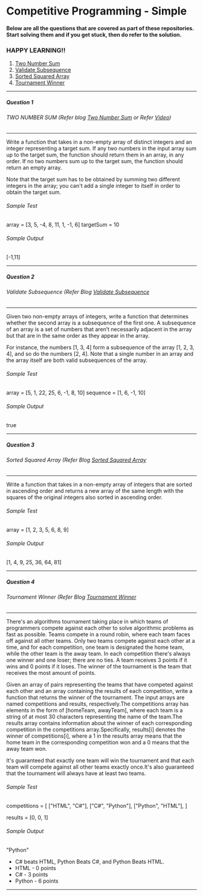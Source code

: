 # Competitive Programming - Simple

#### Below are all the questions that are covered as part of these repositories. Start solving them and if you get stuck, then do refer to the solution.

### HAPPY LEARNING!!

1. [Two Number Sum](#Question-1)
2. [Validate Subsequence](#Question-2)
3. [Sorted Squared Array](#Question-3)
4. [Tournament Winner](#Question-3)

---

##### Question 1
###### TWO NUMBER SUM (Refer blog [Two Number Sum](https://codewrestling.medium.com/two-number-sum-competitive-programming-question-with-time-and-space-complexity-24d60b0015f8) or Refer [Video](https://youtu.be/CGsOBDat3RU))

---

Write a function that takes in a non-empty array of distinct integers and an integer representing a target sum. If any two numbers in the input array sum up to the target sum, the function should return them in an array, in any order. If no two numbers sum up to the target sum, the function should return an empty array.

Note that the target sum has to be obtained by summing two different integers in the array; you can't add a single integer to itself in order to obtain the target sum.

###### Sample Test
array = [3, 5, -4, 8, 11, 1, -1, 6]
targetSum = 10

###### Sample Output
[-1,11]

---

##### Question 2
###### Validate Subsequence (Refer Blog [Validate Subsequence](https://codewrestling.medium.com/validate-subsequence-with-time-and-space-complexity-competitive-programming-6571f3575cc2)

---

Given two non-empty arrays of integers, write a function that determines whether the second array is a subsequence of the first one. A subsequence of an array is a set of numbers that aren’t necessarily adjacent in the array but that are in the same order as they appear in the array.

For instance, the numbers [1, 3, 4] form a subsequence of the array [1, 2, 3, 4], and so do the numbers [2, 4]. Note that a single number in an array and the array itself are both valid subsequences of the array.

###### Sample Test
array = [5, 1, 22, 25, 6, -1, 8, 10]
sequence = [1, 6, -1, 10]

###### Sample Output
true

---

##### Question 3
###### Sorted Squared Array (Refer Blog [Sorted Squared Array](https://codewrestling.medium.com/sorted-squared-array-with-time-and-space-complexity-competitive-programming-3956201d8a4b)

---

Write a function that takes in a non-empty array of integers that are sorted in ascending order and returns a new array of the same length with the squares of the original integers also sorted in ascending order.

###### Sample Test
array = [1, 2, 3, 5, 6, 8, 9]

###### Sample Output
[1, 4, 9, 25, 36, 64, 81]

---

##### Question 4
###### Tournament Winner (Refer Blog [Tournament Winner](https://codewrestling.medium.com/sorted-squared-array-with-time-and-space-complexity-competitive-programming-3956201d8a4b)

---

There's an algorithms tournament taking place in which teams of programmers compete against each other to solve algorithmic problems as fast as possible. Teams compete in a round robin, where each team faces off against all other teams. Only two teams compete against each other at a time, and for each competition, one team is designated the home team, while the other team is the away team. In each competition there's always one winner and one loser; there are no ties. A team receives 3 points if it wins and 0 points if it loses. The winner of the tournament is the team that receives the most amount of points.

Given an array of pairs representing the teams that have competed against each other and an array containing the results of each competition, write a function that returns the winner of the tournament. The input arrays are named competitions and results, respectively.The competitions array has elements in the form of [homeTeam, awayTeam], where each team is a string of at most 30 characters representing the name of the team.The results array contains information about the winner of each corresponding competition in the competitions array.Specifically, results[i] denotes the winner of competitions[i], where a 1 in the results array means that the home team in the corresponding competition won and a 0 means that the away team won.

It's guaranteed that exactly one team will win the tournament and that each team will compete against all other teams exactly once.It's also guaranteed that the tournament will always have at least two teams. 

###### Sample Test
competitions = [
	["HTML", "C#"],
	["C#", "Python"],
	["Python", "HTML"],
]

results = [0, 0, 1]

###### Sample Output
"Python"

- C# beats HTML, Python Beats C#, and Python Beats HTML.
- HTML - 0 points 
- C# -  3 points
- Python -  6 points

---

